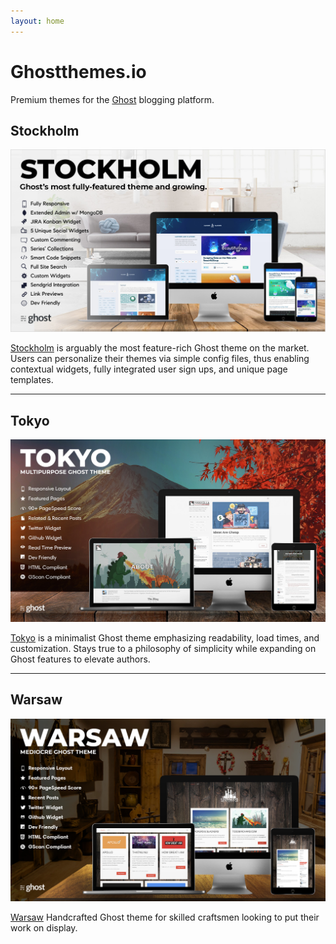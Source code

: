 ```yaml
---
layout: home
---
```

# Ghostthemes.io

Premium themes for the [Ghost](https://ghost.org/) blogging platform.

## Stockholm

![Stockholm](images/stockholm.jpg)

[Stockholm](https://github.com/toddbirchard/ghosttheme-stockholm) is arguably the most feature-rich Ghost theme on the market. Users can personalize their themes via simple config files, thus enabling contextual widgets, fully integrated user sign ups, and unique page templates.

------

## Tokyo

![Stockholm](images/tokyo.jpeg)

[Tokyo](https://github.com/toddbirchard/ghosttheme-tokyo) is a minimalist Ghost theme emphasizing readability, load times, and customization. Stays true to a philosophy of simplicity while expanding on Ghost features to elevate authors.

------

## Warsaw

![Warsaw](images/warsaw.jpg)

[Warsaw](https://github.com/toddbirchard/ghosttheme-warsaw) Handcrafted Ghost theme for skilled craftsmen looking to put their work on display.
